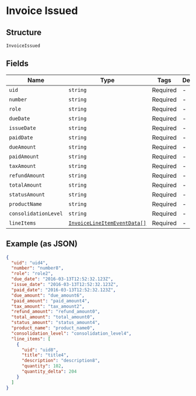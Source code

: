 
# Invoice Issued

## Structure

`InvoiceIssued`

## Fields

| Name | Type | Tags | Description |
|  --- | --- | --- | --- |
| `uid` | `string` | Required | - |
| `number` | `string` | Required | - |
| `role` | `string` | Required | - |
| `dueDate` | `string` | Required | - |
| `issueDate` | `string` | Required | - |
| `paidDate` | `string` | Required | - |
| `dueAmount` | `string` | Required | - |
| `paidAmount` | `string` | Required | - |
| `taxAmount` | `string` | Required | - |
| `refundAmount` | `string` | Required | - |
| `totalAmount` | `string` | Required | - |
| `statusAmount` | `string` | Required | - |
| `productName` | `string` | Required | - |
| `consolidationLevel` | `string` | Required | - |
| `lineItems` | [`InvoiceLineItemEventData[]`](../../doc/models/invoice-line-item-event-data.md) | Required | - |

## Example (as JSON)

```json
{
  "uid": "uid4",
  "number": "number8",
  "role": "role2",
  "due_date": "2016-03-13T12:52:32.123Z",
  "issue_date": "2016-03-13T12:52:32.123Z",
  "paid_date": "2016-03-13T12:52:32.123Z",
  "due_amount": "due_amount6",
  "paid_amount": "paid_amount4",
  "tax_amount": "tax_amount2",
  "refund_amount": "refund_amount0",
  "total_amount": "total_amount0",
  "status_amount": "status_amount4",
  "product_name": "product_name0",
  "consolidation_level": "consolidation_level4",
  "line_items": [
    {
      "uid": "uid8",
      "title": "title4",
      "description": "description8",
      "quantity": 102,
      "quantity_delta": 204
    }
  ]
}
```


